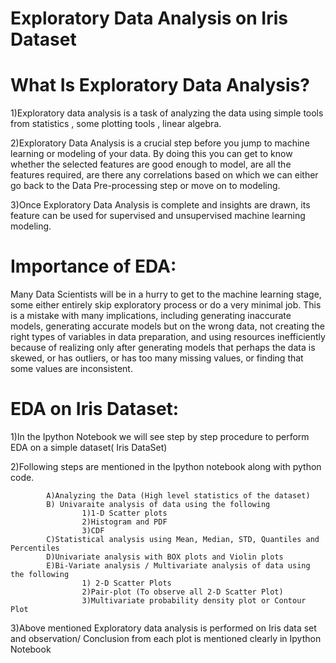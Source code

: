 # Exploratory Data Analysis on Iris Dataset

# What Is Exploratory Data Analysis?

1)Exploratory data analysis is a task of analyzing the data using simple tools from statistics , some plotting tools , linear algebra.

2)Exploratory Data Analysis is a crucial step before you jump to machine learning or modeling of your data. By doing this you can get to know whether the selected features are good enough to model, are all the features required, are there any correlations based on which we can either go back to the Data Pre-processing step or move on to modeling.

3)Once Exploratory Data Analysis is complete and insights are drawn, its feature can be used for supervised and unsupervised machine learning modeling.

# Importance of EDA:
Many Data Scientists will be in a hurry to get to the machine learning stage, some either entirely skip exploratory process or do a very minimal job. This is a mistake with many implications, including generating inaccurate models, generating accurate models but on the wrong data, not creating the right types of variables in data preparation, and using resources inefficiently because of realizing only after generating models that perhaps the data is skewed, or has outliers, or has too many missing values, or finding that some values are inconsistent.

# EDA on Iris Dataset:

1)In the Ipython Notebook we will see step by step procedure to perform EDA on a simple dataset( Iris DataSet)

2)Following steps are mentioned in the Ipython notebook along with python code.

            A)Analyzing the Data (High level statistics of the dataset)
            B) Univaraite analysis of data using the following
                    1)1-D Scatter plots
                    2)Histogram and PDF
                    3)CDF
            C)Statistical analysis using Mean, Median, STD, Quantiles and Percentiles
            D)Univariate analysis with BOX plots and Violin plots
            E)Bi-Variate analysis / Multivariate analysis of data using the following
                    1) 2-D Scatter Plots
                    2)Pair-plot (To observe all 2-D Scatter Plot) 
                    3)Multivariate probability density plot or Contour Plot
                    
 3)Above mentioned Exploratory data analysis is performed on Iris data set and observation/ Conclusion from each plot is mentioned clearly in Ipython Notebook
